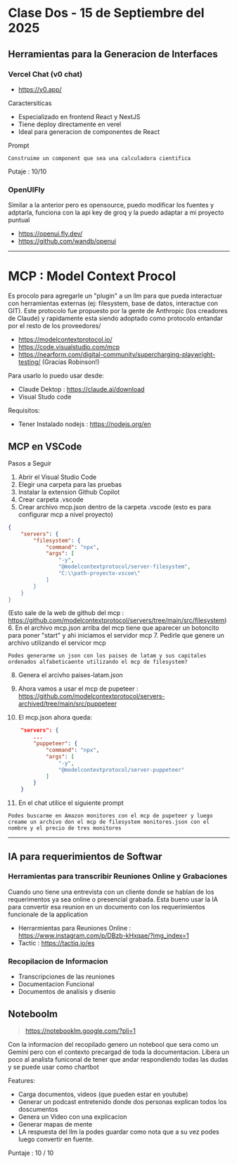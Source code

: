 # Clase Dos - 15 de Septiembre del 2025

## Herramientas para la Generacion de Interfaces

### Vercel Chat (v0 chat)

* https://v0.app/
    
Caractersiticas
* Especializado en frontend React y NextJS
* Tiene deploy directamente en verel
* Ideal para generacion de componentes de React

Prompt
```
Construime un component que sea una calculadora cientifica
```

Putaje : 10/10

### OpenUIFly

Similar a la anterior pero es opensource, puedo modificar los fuentes y adptarla, funciona con la api key de groq y la puedo adaptar a mi proyecto puntual

* https://openui.fly.dev/     
* https://github.com/wandb/openui

---

# MCP : Model Context Procol

Es procolo para agregarle un "plugin" a un llm para que pueda interactuar con herramientas externas (ej: filesystem, base de datos, interactue con GIT). Este protocolo fue propuesto por la gente de Anthropic (los creadores de Claude) y rapidamente esta siendo adoptado como protocolo entandar por el resto de los proveedores/

* https://modelcontextprotocol.io/
* https://code.visualstudio.com/mcp
* https://nearform.com/digital-community/supercharging-playwright-testing/ (Gracias Robinson!)
     
Para usarlo lo puedo usar desde:
* Claude Dektop : https://claude.ai/download
* Visual Studo code

Requisitos:
* Tener Instalado nodejs : https://nodejs.org/en

## MCP en VSCode

Pasos a Seguir
1. Abrir el Visual Studio Code
2. Elegir una carpeta para las pruebas
3. Instalar la extension Github Copilot
4. Crear carpeta .vscode
5. Crear archivo mcp.json dentro de la carpeta .vscode (esto es para configurar mcp a nivel proyecto)
```json
{
    "servers": {
        "filesystem": {
            "command": "npx",
            "args": [
                "-y",
                "@modelcontextprotocol/server-filesystem",
                "C:\\path-proyecto-vscoe\"
            ]
        }
    }
}
```
(Esto sale de la web de github del mcp : https://github.com/modelcontextprotocol/servers/tree/main/src/filesystem)
6. En el archivo mcp.json arriba del mcp tiene que aparecer un botoncito para poner "start" y ahi iniciamos el servidor mcp
7. Pedirle que genere un archivo utilizando el servicor mcp
```
Podes generarme un json con los paises de latam y sus capitales ordenados alfabeticaente utilizando el mcp de filesystem?
```
8. Genera el arcivho paises-latam.json

9. Ahora vamos a usar el mcp de pupeteer : https://github.com/modelcontextprotocol/servers-archived/tree/main/src/puppeteer
    
10. El mcp.json ahora queda:

```json
    "servers": {
        ...
        "puppeteer": {
            "command": "npx",
            "args": [
                "-y",
                "@modelcontextprotocol/server-puppeteer"
            ]
        }
    }
```

11. En el chat utilice el siguiente prompt

```
Podes buscarme en Amazon monitores con el mcp de pupeteer y luego creame un archivo don el mcp de filesystem monitores.json con el nombre y el precio de tres monitores
```

---
    
## IA para requerimientos de Softwar

### Herramientas para transcribir Reuniones Online y Grabaciones

Cuando uno tiene una entrevista con un cliente donde se hablan de los requerimentos ya sea online o presencial grabada. Esta bueno usar la IA para convertir esa reunion en un documento con los requerimientos funcionale de la application

* Herrarmientas para Reuniones Online : https://www.instagram.com/p/DBzb-kHxqae/?img_index=1
* Tactic : https://tactiq.io/es

### Recopilacion de Informacion

* Transcripciones de las reuniones
* Documentacion Funcional
* Documentos de analisis y disenio

## Noteboolm

> https://notebooklm.google.com/?pli=1

Con la informacion del recopilado genero un notebool que sera como un Gemini pero con el contexto precargad de toda la documentacion. Libera un poco al analista funiconal de tener que andar respondiendo todas las dudas y se puede usar como chartbot

Features:
* Carga documentos, videos (que pueden estar en youtube)
* Generar un podcast entretenido donde dos personas explican todos los doscumentos
* Genera un Video con una explicacion
* Generar mapas de mente
* LA respuesta del llm la podes guardar como nota que a su vez podes luego convertir en fuente.

Puntaje : 10 / 10 

